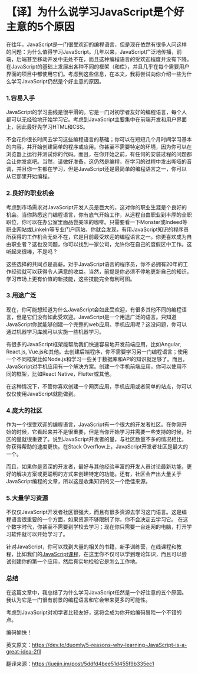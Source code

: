 # 【译】为什么说学习JavaScript是个好主意的5个原因

在往年，JavaScript是一门很受欢迎的编程语言，但是现在依然有很多人问这样的问题：为什么值得学习JavaScript。几年以来，JavaScript广泛地传播，前端，后端甚至移动开发中无处不在，而且这种编程语言的受欢迎程度并没有下降。在JavaScript的基础上发展出各种不同的框架（和库），并且几乎在每个需要用户界面的项目中都使用它们。考虑到这些信息，在本文，我将尝试向你介绍一些为什么学习JavaScript仍然是个好主意的原因。

### 1.容易入手

JavaScript的学习曲线是很平滑的。它是一门对初学者友好的编程语言，每个人都可以无经验地开始学习它。考虑到JavaScript主要集中在前端开发和用户界面上，因此最好先学习HTML和CSS。


不会花你很长时间去学习这些编程语言的基础；你可以在短短几个月时间学习基本的内容，并开始创建简单的程序或应用。你甚至不需要特定的环境，因为你可以在浏览器上运行并测试你的代码。而且，在你开始之前，有任何的安装过程的问题都会让你发疯吧。当然，请做好准备，这仍然是编程，在学习的过程中发出嘶哑的音调，并且你一生都在学习，但是JavaScript还是最简单的编程语言之一，你可以从它那里开始编程。

### 2.良好的职业机会

考虑到市场需求对JavaScript开发人员是巨大的，这对你的职业生涯是个良好的机会。当你熟悉这门编程语言，你有底气开始工作，从远程自由职业到丰厚的全职职位，你可以在办公室里面品尝美味的咖啡。只需要看一下Monster或Indeed等职业网站或LinkeIn等专业门户网站，你就会发现，有用JavaScript知识的程序员所获得的工作机会无处不在，它是目前最受欢迎的编程语言之一。你更喜欢成为自由职业者？这也没问题，你可以找到一家公司，允许你在自己的度假区中工作。这听起来很棒，不是吗？

这些选择的共同点是高薪。对于JavaScript语言的程序员，你不必拥有20年的工作经验就可以获得令人满意的收益。当然，前提是你必须不停地更新自己的知识，学习市场上更有价值的新技能，这些技能完全有利可图。

### 3.用途广泛

现在，你可能想知道为什么JavaScript会如此受欢迎，有很多其他不同的编程语言，但是它们没有如此受欢迎。JavaScript是一个用途广泛的语言。只知道JavaScript你就能够创建一个完整的web应用。手机应用呢？这没问题，你可以通过机器学习库就可以实施一些机器学习。

有很多的JavaScript框架能帮助我们快速容易地开发前端应用，比如Angular, React.js, Vue.js和其他。去创建后端程序，你不需要学习另一门编程语言；使用一个不同框架比如Node.js和学习一些关于数据库和API的知识就足够了。而且，JavaScript对手机应用有一个解决方案。创建一个手机前端应用，你可以使用不同的框架，比如React Native，Flutter或其他。

在这种情况下，不管你喜欢创建一个网页应用，手机应用或者简单的站点，你可以仅仅使用JavaScript就能做到。

### 4.庞大的社区

作为一个很受欢迎的编程语言，JavaScript有一个很大的开发者社区。在你刚开始的时候，它看起来并不是很重要，但是当你开始学习并需要一些支持的时候，社区的量就很重要了。说到JavaScript开发者的量，与社区数量不多的情况相比，你获得帮助的速度更快。在Stack Overflow上，JavaScript开发者社区是最大的一个。

而且，如果你是资深的开发者，最好与其他经验丰富的开发人员讨论最新功能，更好的解决方案或更聪明的方式来创建特定的功能。还有，社区会产出大量关于JavaScript编程的文章，所以这是收集知识的又一个绝佳来源。

### 5.大量学习资源

不仅仅JavaScript开发者社区很强大，而且有很多资源去学习这门语言。这是编程语言很重要的一个方面，如果资源不够限制了你，你不会决定去学习它。
在这个数字时代，你甚至不需要到学校去学习；现在你只需要一台连网的电脑，打开学习软件就可以开始学习了。

针对JavaScript，你可以找到大量的相关的书籍，新手训练营，在线课程和教程，比如我们的[JavaScript课程](https://www.duomly.com/)，在这里你不仅可以学到理论知识，而且可以尝试创建你的第一个应用，然后真实地检验它是怎么工作地。

### 总结

在这篇文章中，我总结了为什么学习JavaScript任然是一个好注意的五个原因。我认为它是一门很有前景的编程语言和它会带来更多的可能性。

考虑到JavaScript对初学者比较友好，这将会成为你开始编码冒险一个不错的点。

编码愉快！

英文原文：https://dev.to/duomly/5-reasons-why-learning-JavaScript-is-a-great-idea-2fll

翻译来源：https://juejin.im/post/5ddfd4bee51d455f9b335ec1